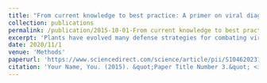 ```yaml
---
title: "From current knowledge to best practice: A primer on viral diagnostics using deep sequencing of virus-derived small interfering RNAs (vsiRNAs) in infected plants"
collection: publications
permalink: /publication/2015-10-01-From current knowledge to best practice: A primer on viral diagnostics using deep sequencing of virus-derived small interfering RNAs (vsiRNAs) in infected plants
excerpt: 'Plants have evolved many defense strategies for combating viral infections. One major surveillance strategy adopted by them is manipulating viral sequences to generate distinct small RNA products via Dicer-like enzymes (DCL), and thereby restricting virus multiplication through the RNA interference (RNAi) mechanism. The power of high-throughput sequencing technologies, with diverse computational tools to handle small RNA sequencing (sRNA-Seq) data, bestows unprecedented opportunities to answer fundamental questions in plant virology. Here, we present some basic concepts of virus-derived, small interfering RNA (vsiRNA) biogenesis in plants, optimization strategies, caveats, and best practices for efficient discovery and diagnosis of known as well as novel plant viruses/viroids using deep sequencing of small RNA (sRNA) pools.'
date: 2020/11/1
venue: 'Methods'
paperurl: 'https://www.sciencedirect.com/science/article/pii/S1046202319301744'
citation: 'Your Name, You. (2015). &quot;Paper Title Number 3.&quot; <i>Journal 1</i>. 1(3).'
---
```

